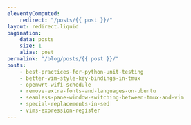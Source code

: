 ```yaml
---
eleventyComputed:
    redirect: "/posts/{{ post }}/"
layout: redirect.liquid
pagination:
    data: posts
    size: 1
    alias: post
permalink: "/blog/posts/{{ post }}/"
posts:
    - best-practices-for-python-unit-testing
    - better-vim-style-key-bindings-in-tmux
    - openwrt-wifi-schedule
    - remove-extra-fonts-and-languages-on-ubuntu
    - seamless-pane-window-switching-between-tmux-and-vim
    - special-replacements-in-sed
    - vims-expression-register
---
```


